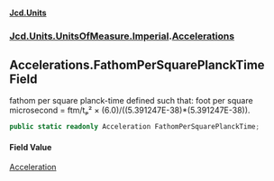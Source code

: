 #### [Jcd.Units](index 'index')
### [Jcd.Units.UnitsOfMeasure.Imperial](Jcd.Units.UnitsOfMeasure.Imperial 'Jcd.Units.UnitsOfMeasure.Imperial').[Accelerations](Accelerations 'Jcd.Units.UnitsOfMeasure.Imperial.Accelerations')

## Accelerations.FathomPerSquarePlanckTime Field

fathom per square planck-time defined such that: foot per square microsecond = ftm/tₚ² ×
(6.0)/((5.391247E-38)*(5.391247E-38)).

```csharp
public static readonly Acceleration FathomPerSquarePlanckTime;
```

#### Field Value
[Acceleration](Acceleration 'Jcd.Units.UnitTypes.Acceleration')